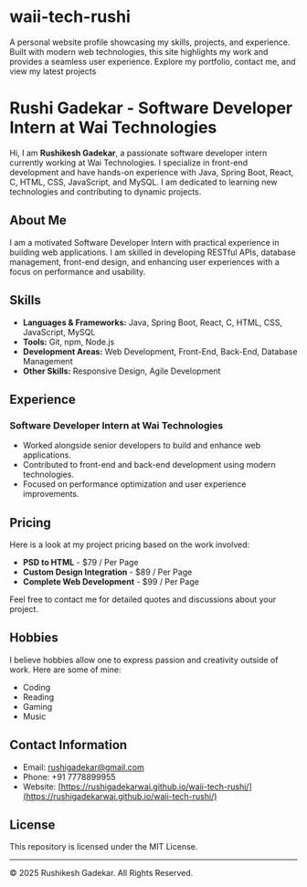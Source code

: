 # waii-tech-rushi
A personal website profile showcasing my skills, projects, and experience. Built with modern web technologies, this site highlights my work and provides a seamless user experience. Explore my portfolio, contact me, and view my latest projects
# Rushi Gadekar - Software Developer Intern at Wai Technologies

Hi, I am **Rushikesh Gadekar**, a passionate software developer intern currently working at Wai Technologies. I specialize in front-end development and have hands-on experience with Java, Spring Boot, React, C, HTML, CSS, JavaScript, and MySQL. I am dedicated to learning new technologies and contributing to dynamic projects.

## About Me

I am a motivated Software Developer Intern with practical experience in building web applications. I am skilled in developing RESTful APIs, database management, front-end design, and enhancing user experiences with a focus on performance and usability.

## Skills

- **Languages & Frameworks:** Java, Spring Boot, React, C, HTML, CSS, JavaScript, MySQL
- **Tools:** Git, npm, Node.js
- **Development Areas:** Web Development, Front-End, Back-End, Database Management
- **Other Skills:** Responsive Design, Agile Development

## Experience

### Software Developer Intern at Wai Technologies

- Worked alongside senior developers to build and enhance web applications.
- Contributed to front-end and back-end development using modern technologies.
- Focused on performance optimization and user experience improvements.

## Pricing

Here is a look at my project pricing based on the work involved:

- **PSD to HTML** - $79 / Per Page
- **Custom Design Integration** - $89 / Per Page
- **Complete Web Development** - $99 / Per Page

Feel free to contact me for detailed quotes and discussions about your project.

## Hobbies

I believe hobbies allow one to express passion and creativity outside of work. Here are some of mine:

- Coding
- Reading
- Gaming
- Music

## Contact Information

- Email: rushigadekar@gmail.com
- Phone: +91 7778899955
- Website: [https://rushigadekarwai.github.io/waii-tech-rushi/](https://rushigadekarwai.github.io/waii-tech-rushi/)

## License

This repository is licensed under the MIT License.

---

© 2025 Rushikesh Gadekar. All Rights Reserved.
